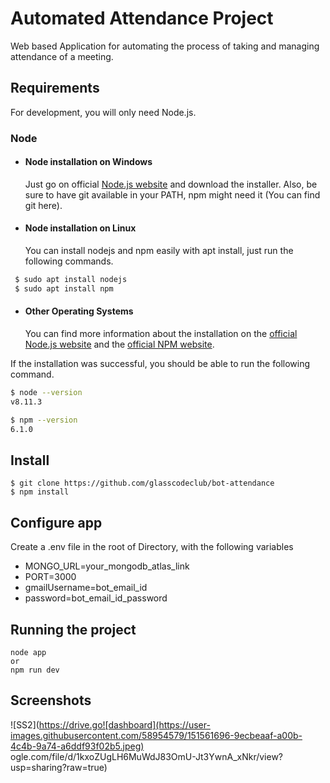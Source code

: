 
# Automated Attendance Project

Web based Application for automating the process of taking and managing attendance of a meeting.


## Requirements

 For development, you will only need Node.js.

### Node

- #### Node installation on Windows


  Just go on official  [Node.js website](https://nodejs.org/en/) and download the installer. Also, be sure to have git available in your PATH, npm might need it (You can find git here).

- ####  Node installation on Linux


  You can install nodejs and npm easily with apt install, just run the following commands.

```bash
 $ sudo apt install nodejs
 $ sudo apt install npm
```
- ####  Other Operating Systems


    You can find more information about the installation on the [official Node.js website](https://nodejs.org/en/) and the [official NPM website](https://www.npmjs.com/).

If the installation was successful, you should be able to run the following command.
   ```bash
 $ node --version
v8.11.3

$ npm --version
6.1.0
``` 
 
  ## Install

    $ git clone https://github.com/glasscodeclub/bot-attendance
    $ npm install
## Configure app

Create a .env file in the root of Directory, with the following variables 

- MONGO_URL=your_mongodb_atlas_link 
- PORT=3000
- gmailUsername=bot_email_id
- password=bot_email_id_password
## Running the project

    node app
    or 
    npm run dev
    
## Screenshots
 
![SS2](https://drive.go![dashboard](https://user-images.githubusercontent.com/58954579/151561696-9ecbeaaf-a00b-4c4b-9a74-a6ddf93f02b5.jpeg)
ogle.com/file/d/1kxoZUgLH6MuWdJ83OmU-Jt3YwnA_xNkr/view?usp=sharing?raw=true)   
